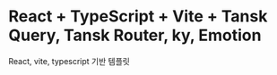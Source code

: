 # React + TypeScript + Vite + Tansk Query, Tansk Router, ky, Emotion

React, vite, typescript 기반 템플릿
